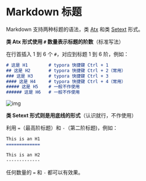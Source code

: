 # Markdown 标题

Markdown 支持两种标题的语法，类 [Atx](http://www.aaronsw.com/2002/atx/) 和类 [Setext](http://docutils.sourceforge.net/mirror/setext.html) 形式。

**类 Atx 形式使用 `#` 数量表示标题的阶数**（标准写法）

在行首插入 1 到 6 个 `#`，对应到标题 1 到 6 阶，例如：

```markdown
# 这是 H1        # typora 快捷键 Ctrl + 1
## 这是 H2       # typora 快捷键 Ctrl + 2（常用）
### 这是 H3      # typora 快捷键 Ctrl + 3
#### 这是 H4     # typora 快捷键 Ctrl + 4（常用）
##### 这是 H5    # 一般不作使用
###### 这是 H6   # 一般不作使用
```

![img](https://www.runoob.com/wp-content/uploads/2019/03/md2.gif)

**类 Setext 形式则是用底线的形式**（认识就行，不作使用）

利用 `=`（最高阶标题）和 `-`（第二阶标题)，例如：

```markdown
This is an H1
=============

This is an H2
-------------
```

任何数量的 `=` 和 `-` 都可以有效果。

